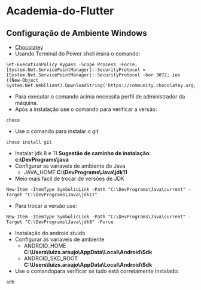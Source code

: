 # Academia-do-Flutter

## Configuração de Ambiente Windows

* [Chocolatey](https://chocolatey.org/install)
* Usando Terminal do Power shell insira o comando:
```shell
Set-ExecutionPolicy Bypass -Scope Process -Force; [System.Net.ServicePointManager]::SecurityProtocol = [System.Net.ServicePointManager]::SecurityProtocol -bor 3072; iex ((New-Object System.Net.WebClient).DownloadString('https://community.chocolatey.org/install.ps1'))
```
* Para executar o comando acima necessita perfil de administrador da máquina.
* Após a instalação use o comando para verificar a versão: 
 ```shell 
choco
``` 
* Use o comando para instalar o git
```shell 
choco install git
```
* Instalar jdk 8 e 11
**Sugestão de caminho de instalação:** **c:\DevPrograms\java**
* Configurar as variaveis de ambiente do Java
  * JAVA_HOME **C:\DevPrograms\Java\jdk11**
* Meio mais facil de trocar de versões de JDK
```shell
New-Item -ItemType SymbolicLink -Path "C:\DevPrograms\Java\current" -Target "C:\DevPrograms\Java\jdk11"
```
* Para trocar a versão use:
```shell
New-Item -ItemType SymbolicLink -Path "C:\DevPrograms\Java\current" -Target "C:\DevPrograms\Java\jdk8" -Force
```
* Instalação do android stuido
* Configurar as variaveis de ambiente
  * ANDROID_HOME **C:\Users\luizs.araujo\AppData\Local\Android\Sdk**
  * ANDROID_SKD_ROOT **C:\Users\luizs.araujo\AppData\Local\Android\Sdk**
* Use o comandopara verificar se tudo está corretamente instalado: 
```cmd 
adb
```

